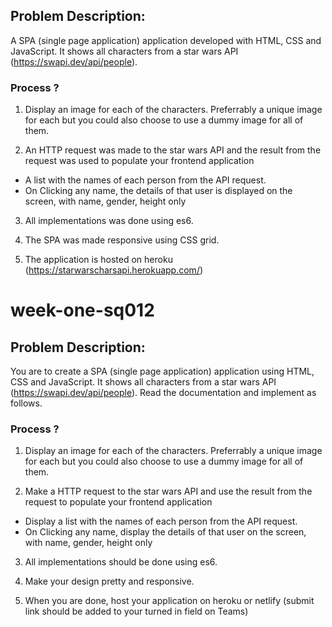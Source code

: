 ## Problem Description:

A SPA (single page application) application developed with HTML, CSS and JavaScript. It shows all characters from a star wars API (https://swapi.dev/api/people).

### Process ?

1. Display an image for each of the characters. Preferrably a unique image for each but you could also choose to use a dummy image for all of them.

2. An HTTP request was made to the star wars API and the result from the request was used to populate your frontend application

- A list with the names of each person from the API request.
- On Clicking any name, the details of that user is displayed on the screen, with name, gender, height only

3. All implementations was done using es6.

4. The SPA was made responsive using CSS grid.

5. The application is hosted on heroku (https://starwarscharsapi.herokuapp.com/)




# week-one-sq012

## Problem Description:

You are to create a SPA (single page application) application using HTML, CSS and JavaScript. It shows all characters from a star wars API (https://swapi.dev/api/people). Read the documentation and implement as follows.

### Process ?

1. Display an image for each of the characters. Preferrably a unique image for each but you could also choose to use a dummy image for all of them.

2. Make a HTTP request to the star wars API and use the result from the request to populate your frontend application

- Display a list with the names of each person from the API request.
- On Clicking any name, display the details of that user on the screen, with name, gender, height only

3. All implementations should be done using es6.

4. Make your design pretty and responsive.

5. When you are done, host your application on heroku or netlify (submit link should be added to your turned in field on Teams)


